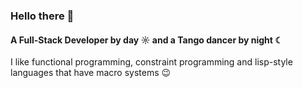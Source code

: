 ### Hello there 👋

#### A Full-Stack Developer by day ☼ and a Tango dancer by night ☾

I like functional programming, constraint programming and lisp-style languages that have macro systems 😉

<!--
Full-Stack Developer at [Medicare](https://medicare.pt?ref=github-caneco);<br>
Host/Organizing [Laracon EU](https://laracon.eu?ref=github-caneco);<br>
Speaker at [Laracon IN](https://laracon.in?ref=github-caneco);<br>
Technical Consultor at [Laracon Online](https://laracon.net?ref=github-caneco);<br>
-->
